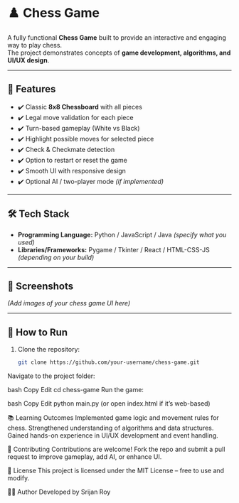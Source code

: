 # ♟️ Chess Game

A fully functional **Chess Game** built to provide an interactive and engaging way to play chess.  
The project demonstrates concepts of **game development, algorithms, and UI/UX design**.

---

## 🚀 Features
- ✔️ Classic **8x8 Chessboard** with all pieces
- ✔️ Legal move validation for each piece
- ✔️ Turn-based gameplay (White vs Black)
- ✔️ Highlight possible moves for selected piece
- ✔️ Check & Checkmate detection
- ✔️ Option to restart or reset the game
- ✔️ Smooth UI with responsive design
- ✔️ Optional AI / two-player mode *(if implemented)*

---

## 🛠️ Tech Stack
- **Programming Language:** Python / JavaScript / Java *(specify what you used)*  
- **Libraries/Frameworks:** Pygame / Tkinter / React / HTML-CSS-JS *(depending on your build)*  

---

## 📸 Screenshots
*(Add images of your chess game UI here)*

---

## 🎯 How to Run
1. Clone the repository:
   ```bash
   git clone https://github.com/your-username/chess-game.git
Navigate to the project folder:

bash
Copy
Edit
cd chess-game
Run the game:

bash
Copy
Edit
python main.py
(or open index.html if it’s web-based)

📚 Learning Outcomes
Implemented game logic and movement rules for chess.
Strengthened understanding of algorithms and data structures.
Gained hands-on experience in UI/UX development and event handling.

🤝 Contributing
Contributions are welcome! Fork the repo and submit a pull request to improve gameplay, add AI, or enhance UI.

📜 License
This project is licensed under the MIT License – free to use and modify.

👨‍💻 Author
Developed by Srijan Roy
